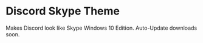 # Discord Skype Theme
Makes Discord look like Skype Windows 10 Edition.
Auto-Update downloads soon.
